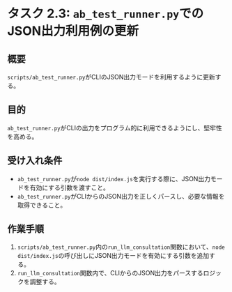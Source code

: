 # タスク 2.3: `ab_test_runner.py`でのJSON出力利用例の更新

## 概要

`scripts/ab_test_runner.py`がCLIのJSON出力モードを利用するように更新する。

## 目的

`ab_test_runner.py`がCLIの出力をプログラム的に利用できるようにし、堅牢性を高める。

## 受け入れ条件

*   `ab_test_runner.py`が`node dist/index.js`を実行する際に、JSON出力モードを有効にする引数を渡すこと。
*   `ab_test_runner.py`がCLIからのJSON出力を正しくパースし、必要な情報を取得できること。

## 作業手順

1.  `scripts/ab_test_runner.py`内の`run_llm_consultation`関数において、`node dist/index.js`の呼び出しにJSON出力モードを有効にする引数を追加する。
2.  `run_llm_consultation`関数内で、CLIからのJSON出力をパースするロジックを調整する。
